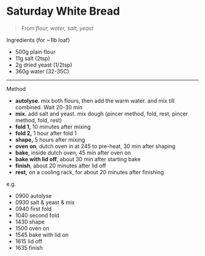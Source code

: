 # Saturday White Bread

> From *flour, water, salt, yeast*

Ingredients (for \~1lb loaf)

-   500g plain flour
-   11g salt (2tsp)
-   2g dried yeast (1/2tsp)
-   360g water (32-35C)

--------------------------------------------------------------------------------

Method

-   **autolyse**. mix both flours, then add the warm water. and mix till
    combined. Wait 20-30 min
-   **mix.** add salt and yeast. mix dough (pincer method, fold, rest, pincer
    method, fold, rest)
-   **fold 1,** 10 minutes after mixing
-   **fold 2,** 1 hour after fold 1
-   **shape,** 5 hours after mixing
-   **oven on**, dutch oven in at 245 to pre-heat, 30 min after shaping
-   **bake**, inside dutch oven, 45 min after oven on
-   **bake with lid off**, about 30 min after starting bake
-   **finish**, about 20 minutes after lid off
-   **rest,** on a cooling rack, for about 20 minutes after finishing

e.g.

-   0900 autolyse
-   0930 salt & yeast & mix
-   0940 first fold
-   1040 second fold
-   1430 shape
-   1500 oven on
-   1545 bake with lid on
-   1615 lid off
-   1635 finish
